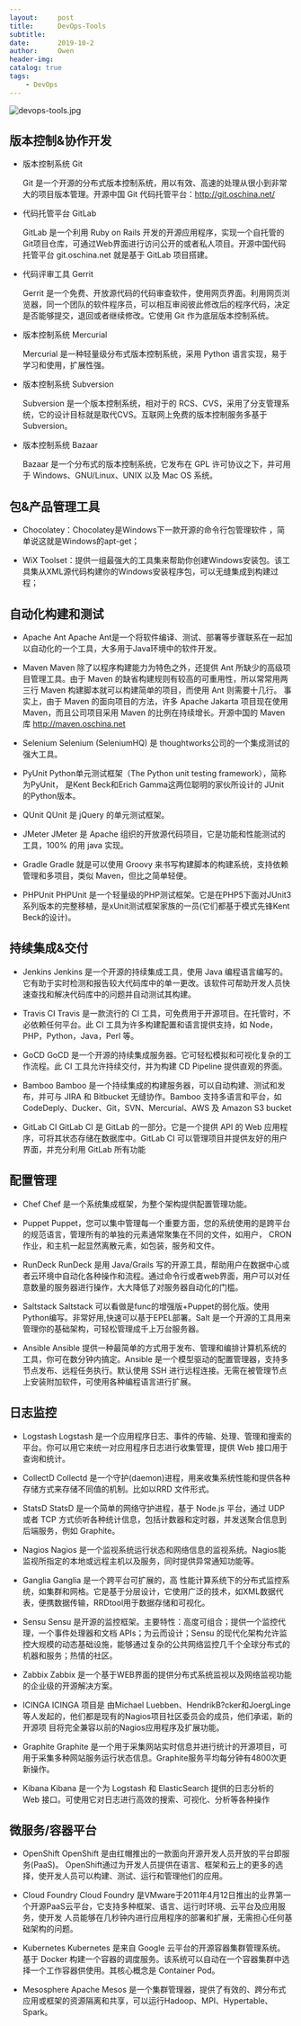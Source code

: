 ```yaml
---
layout:     post
title:      DevOps-Tools
subtitle:    
date:       2019-10-2
author:     Owen
header-img: 
catalog: true
tags:  
    - DevOps
---
```


![devops-tools.jpg](https://upload-images.jianshu.io/upload_images/2504773-796984a907e0a8f1.jpg?imageMogr2/auto-orient/strip%7CimageView2/2/w/1240)

## 版本控制&协作开发

- 版本控制系统 Git

    Git 是一个开源的分布式版本控制系统，用以有效、高速的处理从很小到非常大的项目版本管理。开源中国 Git 代码托管平台：http://git.oschina.net/

- 代码托管平台 GitLab

    GitLab 是一个利用 Ruby on Rails 开发的开源应用程序，实现一个自托管的Git项目仓库，可通过Web界面进行访问公开的或者私人项目。开源中国代码托管平台 git.oschina.net 就是基于 GitLab 项目搭建。

- 代码评审工具 Gerrit

    Gerrit 是一个免费、开放源代码的代码审查软件，使用网页界面。利用网页浏览器，同一个团队的软件程序员，可以相互审阅彼此修改后的程序代码，决定是否能够提交，退回或者继续修改。它使用 Git 作为底层版本控制系统。

- 版本控制系统 Mercurial

    Mercurial 是一种轻量级分布式版本控制系统，采用 Python 语言实现，易于学习和使用，扩展性强。

- 版本控制系统 Subversion

    Subversion 是一个版本控制系统，相对于的 RCS、CVS，采用了分支管理系统，它的设计目标就是取代CVS。互联网上免费的版本控制服务多基于Subversion。

- 版本控制系统 Bazaar

    Bazaar 是一个分布式的版本控制系统，它发布在 GPL 许可协议之下，并可用于 Windows、GNU/Linux、UNIX 以及 Mac OS 系统。

## 包&产品管理工具

- Chocolatey：Chocolatey是Windows下一款开源的命令行包管理软件 ，简单说这就是Windows的apt-get；

- WiX Toolset：提供一组最强大的工具集来帮助你创建Windows安装包。该工具集从XML源代码构建你的Windows安装程序包，可以无缝集成到构建过程；

## 自动化构建和测试

- Apache Ant
    Apache Ant是一个将软件编译、测试、部署等步骤联系在一起加以自动化的一个工具，大多用于Java环境中的软件开发。

- Maven
    Maven 除了以程序构建能力为特色之外，还提供 Ant 所缺少的高级项目管理工具。由于 Maven 的缺省构建规则有较高的可重用性，所以常常用两三行 Maven 构建脚本就可以构建简单的项目，而使用 Ant 则需要十几行。
    事实上，由于 Maven 的面向项目的方法，许多 Apache Jakarta 项目现在使用 Maven，而且公司项目采用 Maven 的比例在持续增长。开源中国的 Maven 库 http://maven.oschina.net

- Selenium
Selenium (SeleniumHQ) 是 thoughtworks公司的一个集成测试的强大工具。

- PyUnit
Python单元测试框架（The Python unit testing framework），简称为PyUnit， 是Kent Beck和Erich Gamma这两位聪明的家伙所设计的 JUnit 的Python版本。

- QUnit
QUnit 是 jQuery 的单元测试框架。

- JMeter
JMeter 是 Apache 组织的开放源代码项目，它是功能和性能测试的工具，100% 的用 java 实现。

- Gradle
Gradle 就是可以使用 Groovy 来书写构建脚本的构建系统，支持依赖管理和多项目，类似 Maven，但比之简单轻便。

- PHPUnit
PHPUnit 是一个轻量级的PHP测试框架。它是在PHP5下面对JUnit3系列版本的完整移植，是xUnit测试框架家族的一员(它们都基于模式先锋Kent Beck的设计)。

## 持续集成&交付

- Jenkins
    Jenkins 是一个开源的持续集成工具，使用 Java 编程语言编写的。它有助于实时检测和报告较大代码库中的单一更改。该软件可帮助开发人员快速查找和解决代码库中的问题并自动测试其构建。

- Travis CI
    Travis 是一款流行的 CI 工具，可免费用于开源项目。在托管时，不必依赖任何平台。此 CI 工具为许多构建配置和语言提供支持，如 Node，PHP，Python，Java，Perl 等。

- GoCD
    GoCD 是一个开源的持续集成服务器。它可轻松模拟和可视化复杂的工作流程。此 CI 工具允许持续交付，并为构建 CD Pipeline 提供直观的界面。

- Bamboo
    Bamboo 是一个持续集成的构建服务器，可以自动构建、测试和发布，并可与 JIRA 和 Bitbucket 无缝协作。Bamboo 支持多语言和平台，如 CodeDeply、Ducker、Git，SVN、Mercurial、AWS 及 Amazon S3 bucket

- GitLab CI
    GitLab CI 是 GitLab 的一部分。它是一个提供 API 的 Web 应用程序，可将其状态存储在数据库中。GitLab CI 可以管理项目并提供友好的用户界面，并充分利用 GitLab 所有功能

## 配置管理

- Chef
    Chef 是一个系统集成框架，为整个架构提供配置管理功能。

- Puppet
    Puppet，您可以集中管理每一个重要方面，您的系统使用的是跨平台的规范语言，管理所有的单独的元素通常聚集在不同的文件，如用户， CRON作业，和主机一起显然离散元素，如包装，服务和文件。

- RunDeck
    RunDeck 是用 Java/Grails 写的开源工具，帮助用户在数据中心或者云环境中自动化各种操作和流程。通过命令行或者web界面，用户可以对任意数量的服务器进行操作，大大降低了对服务器自动化的门槛。

- Saltstack
    Saltstack 可以看做是func的增强版+Puppet的弱化版。使用Python编写。非常好用,快速可以基于EPEL部署。Salt 是一个开源的工具用来管理你的基础架构，可轻松管理成千上万台服务器。

- Ansible
    Ansible 提供一种最简单的方式用于发布、管理和编排计算机系统的工具，你可在数分钟内搞定。Ansible 是一个模型驱动的配置管理器，支持多节点发布、远程任务执行。默认使用 SSH 进行远程连接。无需在被管理节点上安装附加软件，可使用各种编程语言进行扩展。

## 日志监控

- Logstash
Logstash 是一个应用程序日志、事件的传输、处理、管理和搜索的平台。你可以用它来统一对应用程序日志进行收集管理，提供 Web 接口用于查询和统计。

- CollectD
Collectd 是一个守护(daemon)进程，用来收集系统性能和提供各种存储方式来存储不同值的机制。比如以RRD 文件形式。

- StatsD
StatsD 是一个简单的网络守护进程，基于 Node.js 平台，通过 UDP 或者 TCP 方式侦听各种统计信息，包括计数器和定时器，并发送聚合信息到后端服务，例如 Graphite。

- Nagios
Nagios 是一个监视系统运行状态和网络信息的监视系统。Nagios能监视所指定的本地或远程主机以及服务，同时提供异常通知功能等。

- Ganglia
Ganglia 是一个跨平台可扩展的，高 性能计算系统下的分布式监控系统，如集群和网格。它是基于分层设计，它使用广泛的技术，如XML数据代表，便携数据传输，RRDtool用于数据存储和可视化。

- Sensu
Sensu 是开源的监控框架。主要特性：高度可组合；提供一个监控代理，一个事件处理器和文档 APIs；为云而设计；Sensu 的现代化架构允许监控大规模的动态基础设施，能够通过复杂的公共网络监控几千个全球分布式的机器和服务；热情的社区。

- Zabbix
Zabbix 是一个基于WEB界面的提供分布式系统监视以及网络监视功能的企业级的开源解决方案。

- ICINGA
ICINGA 项目是 由Michael Luebben、HendrikB?cker和JoergLinge等人发起的，他们都是现有的Nagios项目社区委员会的成员，他们承诺，新的开源项 目将完全兼容以前的Nagios应用程序及扩展功能。

- Graphite
Graphite 是一个用于采集网站实时信息并进行统计的开源项目，可用于采集多种网站服务运行状态信息。Graphite服务平均每分钟有4800次更新操作。

- Kibana
Kibana 是一个为 Logstash 和 ElasticSearch 提供的日志分析的 Web 接口。可使用它对日志进行高效的搜索、可视化、分析等各种操作

## 微服务/容器平台

- OpenShift
OpenShift 是由红帽推出的一款面向开源开发人员开放的平台即服务(PaaS)。 OpenShift通过为开发人员提供在语言、框架和云上的更多的选择，使开发人员可以构建、测试、运行和管理他们的应用。

- Cloud Foundry
Cloud Foundry 是VMware于2011年4月12日推出的业界第一个开源PaaS云平台，它支持多种框架、语言、运行时环境、云平台及应用服务，使开发 人员能够在几秒钟内进行应用程序的部署和扩展，无需担心任何基础架构的问题。

- Kubernetes
Kubernetes 是来自 Google 云平台的开源容器集群管理系统。基于 Docker 构建一个容器的调度服务。该系统可以自动在一个容器集群中选择一个工作容器供使用。其核心概念是 Container Pod。

- Mesosphere
  Apache Mesos 是一个集群管理器，提供了有效的、跨分布式应用或框架的资源隔离和共享，可以运行Hadoop、MPI、Hypertable、Spark。
